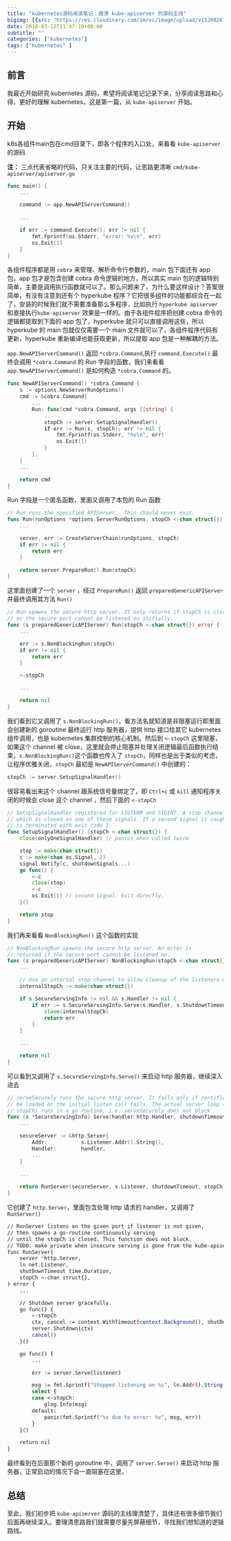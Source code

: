 ```yaml
---
title: "kubernetes源码阅读笔记：理清 kube-apiserver 的源码主线"
bigimg: [{src: "https://res.cloudinary.com/imroc/image/upload/v1520826775/blog/k8s/Banner-Hacker.png", desc: "hacker"}]
date: 2018-03-12T11:47:19+08:00
subtitle: ""
categories: ["kubernetes"]
tags: ["kubernetes" ]
---
```


## 前言
我最近开始研究 kubernetes 源码，希望将阅读笔记记录下来，分享阅读思路和心得，更好的理解 kubernetes，这是第一篇，从 `kube-apiserver` 开始。

## 开始
k8s各组件main包在cmd目录下，即各个程序的入口处，来看看 `kube-apiserver` 的源码

**注：** 三点代表省略的代码，只关注主要的代码，让思路更清晰
`cmd/kube-apiserver/apiserver.go`
``` go
func main() {
	...

	command := app.NewAPIServerCommand()
	
	...

	if err := command.Execute(); err != nil {
		fmt.Fprintf(os.Stderr, "error: %v\n", err)
		os.Exit(1)
	}
}

```
各组件程序都是用 `cobra` 来管理、解析命令行参数的，main 包下面还有 app 包，app 包才是包含创建 cobra 命令逻辑的地方，所以其实 main 包的逻辑特别简单，主要是调用执行函数就可以了。那么问题来了，为什么要这样设计？答案很简单，有没有注意到还有个 hyperkube 程序？它把很多组件的功能都综合在一起了，安装的时候我们就不需要准备那么多程序，比如执行 `hyperkube apiserver` 和直接执行`kube-apiserver` 效果是一样的。由于各组件程序把创建 cobra 命令的逻辑都提取到下面的 app 包了，hyperkube 就只可以直接调用这些，所以 hyperkube 的 main 包就仅仅需要一个 main 文件就可以了，各组件程序代码有更新，hyperkube 重新编译也能获取更新，所以提取 app 包是一种解耦的方法。  
  
`app.NewAPIServerCommand()` 返回 `*cobra.Command`,执行 `command.Execute()` 最终会调用 `*cobra.Command` 的 Run 字段的函数，我们来看看 `app.NewAPIServerCommand()` 是如何构造 `*cobra.Command` 的。
``` go
func NewAPIServerCommand() *cobra.Command {
	s := options.NewServerRunOptions()
	cmd := &cobra.Command{
		...
		Run: func(cmd *cobra.Command, args []string) {
			...
			stopCh := server.SetupSignalHandler()
			if err := Run(s, stopCh); err != nil {
				fmt.Fprintf(os.Stderr, "%v\n", err)
				os.Exit(1)
			}
		},
	}
	...

	return cmd
}
```
Run 字段是一个匿名函数，里面又调用了本包的 Run 函数
``` go
// Run runs the specified APIServer.  This should never exit.
func Run(runOptions *options.ServerRunOptions, stopCh <-chan struct{}) error {
	...

	server, err := CreateServerChain(runOptions, stopCh)
	if err != nil {
		return err
	}

	return server.PrepareRun().Run(stopCh)
}
```
这里面创建了一个 `server` ，经过 `PrepareRun()` 返回 `preparedGenericAPIServer` 并最终调用其方法 `Run()`
``` go
// Run spawns the secure http server. It only returns if stopCh is closed
// or the secure port cannot be listened on initially.
func (s preparedGenericAPIServer) Run(stopCh <-chan struct{}) error {
	...

	err := s.NonBlockingRun(stopCh)
	if err != nil {
		return err
	}

	<-stopCh

	...

	return nil
}
```
我们看到它又调用了 `s.NonBlockingRun()`，看方法名就知道是非阻塞运行即里面会创建新的 goroutine 最终运行 http 服务器，提供 http 接口给其它 kubernetes 组件调用，也是 kubernetes 集群控制的核心机制。然后到 `<-stopCh` 这里阻塞，如果这个 channel 被 close，这里就会停止阻塞并处理关闭逻辑最后函数执行结束，`s.NonBlockingRun()`这个函数也传入了 `stopCh`，同样也是出于类似的考虑，让程序优雅关闭，`stopCh` 最初是 `NewAPIServerCommand()` 中创建的：
``` go
stopCh := server.SetupSignalHandler()
```
很容易看出来这个 channel 跟系统信号量绑定了，即 `Ctrl+c` 或 `kill` 通知程序关闭的时候会 close 这个 channel ，然后下面的 `<-stopCh` 
``` go
// SetupSignalHandler registered for SIGTERM and SIGINT. A stop channel is returned
// which is closed on one of these signals. If a second signal is caught, the program
// is terminated with exit code 1.
func SetupSignalHandler() (stopCh <-chan struct{}) {
	close(onlyOneSignalHandler) // panics when called twice

	stop := make(chan struct{})
	c := make(chan os.Signal, 2)
	signal.Notify(c, shutdownSignals...)
	go func() {
		<-c
		close(stop)
		<-c
		os.Exit(1) // second signal. Exit directly.
	}()

	return stop
}
```
我们再来看看 `NonBlockingRun()` 这个函数的实现
``` go
// NonBlockingRun spawns the secure http server. An error is
// returned if the secure port cannot be listened on.
func (s preparedGenericAPIServer) NonBlockingRun(stopCh <-chan struct{}) error {
	...

	// Use an internal stop channel to allow cleanup of the listeners on error.
	internalStopCh := make(chan struct{})

	if s.SecureServingInfo != nil && s.Handler != nil {
		if err := s.SecureServingInfo.Serve(s.Handler, s.ShutdownTimeout, internalStopCh); err != nil {
			close(internalStopCh)
			return err
		}
	}

	...

	return nil
}
```
可以看到又调用了 `s.SecureServingInfo.Serve()` 来启动 http 服务器，继续深入进去
``` go
// serveSecurely runs the secure http server. It fails only if certificates cannot
// be loaded or the initial listen call fails. The actual server loop (stoppable by closing
// stopCh) runs in a go routine, i.e. serveSecurely does not block.
func (s *SecureServingInfo) Serve(handler http.Handler, shutdownTimeout time.Duration, stopCh <-chan struct{}) error {
	...

	secureServer := &http.Server{
		Addr:           s.Listener.Addr().String(),
		Handler:        handler,
		...
	}

	...
	
	return RunServer(secureServer, s.Listener, shutdownTimeout, stopCh)
}
```
它创建了 `http.Server`，里面包含处理 http 请求的 handler，又调用了 `RunServer()`
``` bash
// RunServer listens on the given port if listener is not given,
// then spawns a go-routine continuously serving
// until the stopCh is closed. This function does not block.
// TODO: make private when insecure serving is gone from the kube-apiserver
func RunServer(
	server *http.Server,
	ln net.Listener,
	shutDownTimeout time.Duration,
	stopCh <-chan struct{},
) error {
	...

	// Shutdown server gracefully.
	go func() {
		<-stopCh
		ctx, cancel := context.WithTimeout(context.Background(), shutDownTimeout)
		server.Shutdown(ctx)
		cancel()
	}()

	go func() {
		...

		err := server.Serve(listener)

		msg := fmt.Sprintf("Stopped listening on %s", ln.Addr().String())
		select {
		case <-stopCh:
			glog.Info(msg)
		default:
			panic(fmt.Sprintf("%s due to error: %v", msg, err))
		}
	}()

	return nil
}
```
最终看到在后面那个新的 goroutine 中，调用了 `server.Serve()` 来启动 http 服务器，正常启动的情况下会一直阻塞在这里。

## 总结
至此，我们初步把 `kube-apiserver` 源码的主线理清楚了，具体还有很多细节我们后面再继续深入。要理清思路我们就需要尽量先屏蔽细节，寻找我们想知道的逻辑路线。
